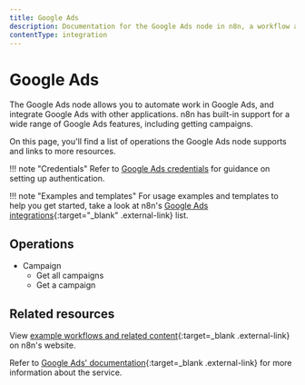 ```yaml
---
title: Google Ads
description: Documentation for the Google Ads node in n8n, a workflow automation platform. Includes details of operations and configuration, and links to examples and credentials information.
contentType: integration
---
```


# Google Ads

The Google Ads node allows you to automate work in Google Ads, and integrate Google Ads with other applications. n8n has built-in support for a wide range of Google Ads features, including getting campaigns. 

On this page, you'll find a list of operations the Google Ads node supports and links to more resources.

!!! note "Credentials"
    Refer to [Google Ads credentials](/integrations/builtin/credentials/google/) for guidance on setting up authentication. 

!!! note "Examples and templates"
    For usage examples and templates to help you get started, take a look at n8n's [Google Ads integrations](https://n8n.io/integrations/google-ads/){:target="_blank" .external-link} list.


## Operations

* Campaign
  * Get all campaigns
  * Get a campaign

## Related resources

View [example workflows and related content](https://n8n.io/integrations/google-ads/){:target=_blank .external-link} on n8n's website.

Refer to [Google Ads' documentation](https://developers.google.com/google-ads/api/docs/start){:target=_blank .external-link} for more information about the service.
